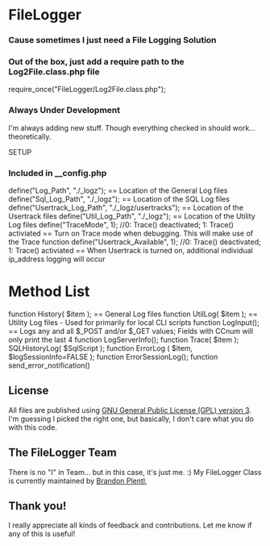 # FileLogger
### Cause sometimes I just need a File Logging Solution

### Out of the box, just add a require path to the Log2File.class.php file
require_once("FileLogger/Log2File.class.php");

### Always Under Development
I'm always adding new stuff. Though everything checked in should work... theoretically.

SETUP
### Included in __config.php
define("Log_Path",              "./_logz");
    == Location of the General Log files
define("Sql_Log_Path",          "./_logz");
    == Location of the SQL Log files
define("Usertrack_Log_Path",    "./_logz/usertracks");
    == Location of the Usertrack files
define("Util_Log_Path",         "./_logz");
    == Location of the Utility Log files
define("TraceMode",             1);	          //0: Trace() deactivated; 1: Trace() activiated
    == Turn on Trace mode when debugging. This will make use of the Trace function
define("Usertrack_Available",   1);	          //0: Trace() deactivated; 1: Trace() activiated
    == When Usertrack is turned on, additional individual ip_address logging will occur

# Method List ###
function History( $item );
    == General Log files
function UtilLog( $item );
    == Utility Log files - Used for primarily for local CLI scripts
function LogInput();
    == Logs any and all $_POST and/or $_GET values; Fields with CCnum will only print the last 4
function LogServerInfo();
function Trace( $item );
SQLHistoryLog( $SqlScript );
function ErrorLog ( $item, $logSessionInfo=FALSE );
function ErrorSessionLog();
function send_error_notification()

## License

All files are published using [GNU General Public License (GPL) version 3](https://www.gnu.org/licenses/license-list.html#GNUGPL).
I'm guessing I picked the right one, but basically, I don't care what you do with this code.


## The FileLogger Team

There is no "I" in Team... but in this case, it's just me. :) My FileLogger Class is currently maintained by [Brandon Plentl](https://github.com/MrPlentl),

## Thank you!

I really appreciate all kinds of feedback and contributions. Let me know if any of this is useful!